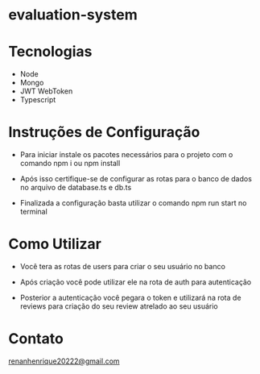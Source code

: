 # evaluation-system

# Tecnologias

- Node
- Mongo
- JWT WebToken
- Typescript

# Instruções de Configuração

- Para iniciar instale os pacotes necessários para o projeto com o comando npm i ou npm install

- Após isso certifique-se de configurar as rotas para o banco de dados no arquivo de database.ts e db.ts

- Finalizada a configuração basta utilizar o comando npm run start no terminal

# Como Utilizar

- Você tera as rotas de users para criar o seu usuário no banco

- Após criação você pode utilizar ele na rota de auth para autenticação

- Posterior a autenticação você pegara o token e utilizará na rota de reviews para criação do seu review atrelado ao seu usuário

# Contato

renanhenrique20222@gmail.com